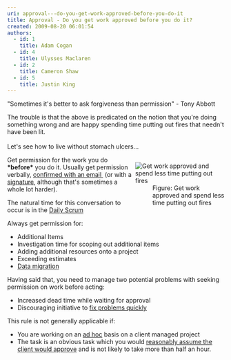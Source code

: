 ```yaml
---
uri: approval---do-you-get-work-approved-before-you-do-it
title: Approval - Do you get work approved before you do it?
created: 2009-08-20 06:01:54
authors:
  - id: 1
    title: Adam Cogan
  - id: 4
    title: Ulysses Maclaren
  - id: 2
    title: Cameron Shaw
  - id: 5
    title: Justin King
---
```





<span class='intro'> <p>&quot;Sometimes it's better to ask forgiveness than permission&quot; - Tony Abbott</p>
<p>The trouble is that the above is predicated on the notion that you're doing something wrong and are happy spending time putting out fires that needn't have been lit.<br>&#160;<br>Let's see how to&#160;live without stomach ulcers... </p> </span>

<dl class="image" style="float&#58;right;clear&#58;right;width&#58;207px;"><dt>
      <img alt="Get work approved and spend less time putting out fires" src="/PublishingImages/SuccessfulProjects_PuttingOutFires.jpg" /> 
   </dt><dd>Figure&#58; Get work approved and spend less time putting out fires </dd></dl><p>Get permission for the work you do 
   <strong>*before*</strong> you do it. Usually get permission verbally, 
   <a href="/dones-do-you-send-yourself-emails">confirmed with an email&#160;</a> (or with a 
   <a href="/do-you-ask-clients-to-initial-your-work" shape="rect">signature</a>, ​although that's sometimes a whole lot harder). </p><p>The natural time for this conversation to occur is in the 
   <a href="/methodology-do-you-do-daily-scrums-(aka-stand-up-meetings)">Daily Scrum</a></p><p>Always get permission for&#58; </p><ul><li>Additional Items </li><li>Investigation time for scoping out additional items </li><li>Adding additional resources onto a project </li><li>Exceeding estimates</li><li>
      <a href="/do-you-perform-migration-procedures-with-an-approved-release-plan" shape="rect">Data migration</a> </li></ul><p>Having said that, you need to manage two potential problems with seeking permission on work before acting&#58; </p><ul><li>Increased dead time while waiting for approval </li><li>Discouraging initiative to 
      <a href="/do-you-fix-problems-quickly" shape="rect">fix problems&#160;quickly</a></li></ul><p>This rule is not generally applicable if&#58; </p><ul><li>You are working on an 
      <a href="/do-you-know-the-difference-between-ad-hoc-work-and-managed-work" shape="rect">ad hoc</a> basis on a&#160;client managed project </li><li>The task is an obvious task which you would 
      <a href="/approval-do-you-assume-necessary-tasks-will-get-approval" shape="rect">reasonably assume the client would approve</a> and is not likely to take more than half an hour. </li></ul>


